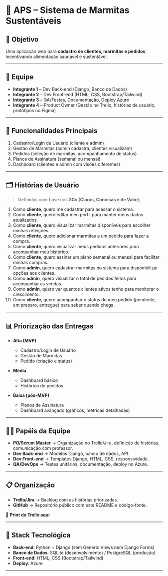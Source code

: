 # 🥗 APS – Sistema de Marmitas Sustentáveis  

## 🎯 Objetivo
Uma aplicação web para **cadastro de clientes, marmitas e pedidos**, incentivando alimentação saudável e sustentável.  

---

## 👥 Equipe
- **Integrante 1** – Dev Back-end (Django, Banco de Dados)  
- **Integrante 2** – Dev Front-end (HTML, CSS, Bootstrap/Tailwind)  
- **Integrante 3** – QA/Testes, Documentação, Deploy Azure  
- **Integrante 4** – Product Owner (Gestão no Trello, histórias de usuário, protótipos no Figma)  

---

## 📌 Funcionalidades Principais
1. Cadastro/Login de Usuário (cliente e admin)  
2. Gestão de Marmitas (admin cadastra, clientes visualizam)  
3. Pedidos (seleção de marmitas, acompanhamento de status)  
4. Planos de Assinatura (semanal ou mensal)  
5. Dashboard (clientes e admin com visões diferentes)  

---

## 🗂 Histórias de Usuário
> Definidas com base nos **3Cs (Claras, Concisas e de Valor)**  

1. Como **cliente**, quero me cadastrar para acessar o sistema.  
2. Como **cliente**, quero editar meu perfil para manter meus dados atualizados.  
3. Como **cliente**, quero visualizar marmitas disponíveis para escolher minhas refeições.  
4. Como **cliente**, quero adicionar marmitas a um pedido para fazer a compra.  
5. Como **cliente**, quero visualizar meus pedidos anteriores para acompanhar meu histórico.  
6. Como **cliente**, quero assinar um plano semanal ou mensal para facilitar minhas compras.  
7. Como **admin**, quero cadastrar marmitas no sistema para disponibilizar opções aos clientes.  
8. Como **admin**, quero visualizar o total de pedidos feitos para acompanhar as vendas.  
9. Como **admin**, quero ver quantos clientes ativos tenho para monitorar o crescimento.  
10. Como **cliente**, quero acompanhar o status do meu pedido (pendente, em preparo, entregue) para saber quando chega.  

---

## 📊 Priorização das Entregas
- **Alta (MVP)**  
  - Cadastro/Login de Usuário  
  - Gestão de Marmitas  
  - Pedido (criação e status)  

- **Média**  
  - Dashboard básico  
  - Histórico de pedidos  

- **Baixa (pós-MVP)**  
  - Planos de Assinatura  
  - Dashboard avançado (gráficos, métricas detalhadas)  

---

## 🧑‍💻 Papéis da Equipe
- **PO/Scrum Master** → Organização no Trello/Jira, definição de histórias, comunicação com professor.  
- **Dev Back-end** → Modelos Django, banco de dados, API.  
- **Dev Front-end** → Templates Django, HTML, CSS, responsividade.  
- **QA/DevOps** → Testes unitários, documentação, deploy no Azure.  

---

## 📋 Organização
- **Trello/Jira** → Backlog com as histórias priorizadas.  
- **GitHub** → Repositório público com este README e código-fonte.  

📎 **Print do Trello aqui**  

---

## 🚀 Stack Tecnológica
- **Back-end**: Python + Django (sem Generic Views nem Django Forms)  
- **Banco de Dados**: SQLite (desenvolvimento) / PostgreSQL (produção)  
- **Front-end**: HTML, CSS (Bootstrap/Tailwind)  
- **Deploy**: Azure  

---
